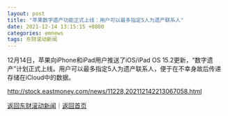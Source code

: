 ```yaml
---
layout: post
title: "苹果数字遗产功能正式上线：用户可以最多指定5人为遗产联系人"
date: 2021-12-14 13:15:15 +0800
categories: emnews
tags: 东财滚动新闻
---
```


12月14日，苹果向iPhone和iPad用户推送了iOS/iPad OS 15.2更新，“数字遗产”计划正式上线。用户可以最多指定5人为遗产联系人，便于在不幸身故后传递存储在iCloud中的数据。

<http://stock.eastmoney.com/news/11228,202112142213067058.html>

[返回东财滚动新闻](//finews.withounder.com/emnews/)｜[返回首页](//finews.withounder.com/)
